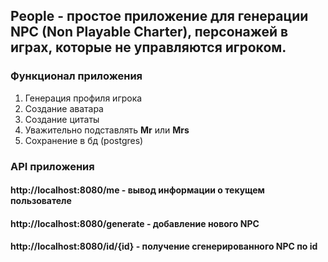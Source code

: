 ## People - простое приложение для генерации NPC (Non Playable Charter), персонажей в играх, которые не управляются игроком.

### Функционал приложения ###
1. Генерация профиля игрока
2. Создание аватара
3. Создание цитаты
4. Уважительно подставлять **Mr** или **Mrs**
5. Сохранение в бд (postgres)

### API приложения ###
#### http://localhost:8080/me - вывод информации о текущем пользователе
#### http://localhost:8080/generate - добавление нового NPC
#### http://localhost:8080/id/{id} - получение сгенерированного NPC по id